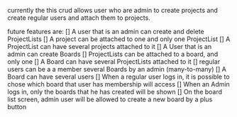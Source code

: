 currently the this crud allows user who are admin to create projects and
create regular users and attach them to projects.

future features are:
[] A user that is an admin can create and delete ProjectLists
[] A project can be attached to one and only one ProjectList
[] A ProjectList can have several projects attached to it
[] A User that is an admin can create Boards
[] ProjectLists can be attached to a board, and only one
[] A Board can have several ProjectLists attached to it
[] regular users can be a a member several Boards by an admin (many-to-many)
[] A Board can have several users
[] When a regular user logs in, it is possible to chose which board that user has membership will access
[] When an Admin logs in, only the boards that he has created will be shown
[] On the board list screen, admin user will be allowed to create a new board by a plus button

